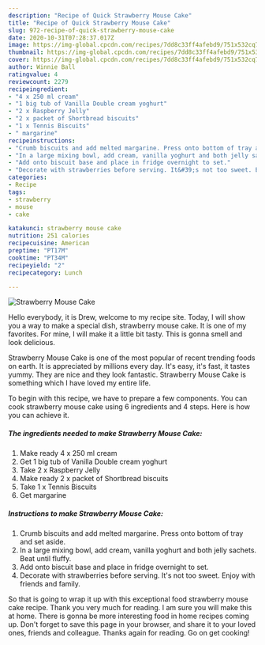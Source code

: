 ```yaml
---
description: "Recipe of Quick Strawberry Mouse Cake"
title: "Recipe of Quick Strawberry Mouse Cake"
slug: 972-recipe-of-quick-strawberry-mouse-cake
date: 2020-10-31T07:28:37.017Z
image: https://img-global.cpcdn.com/recipes/7dd8c33ff4afebd9/751x532cq70/strawberry-mouse-cake-recipe-main-photo.jpg
thumbnail: https://img-global.cpcdn.com/recipes/7dd8c33ff4afebd9/751x532cq70/strawberry-mouse-cake-recipe-main-photo.jpg
cover: https://img-global.cpcdn.com/recipes/7dd8c33ff4afebd9/751x532cq70/strawberry-mouse-cake-recipe-main-photo.jpg
author: Winnie Ball
ratingvalue: 4
reviewcount: 2279
recipeingredient:
- "4 x 250 ml cream"
- "1 big tub of Vanilla Double cream yoghurt"
- "2 x Raspberry Jelly"
- "2 x packet of Shortbread biscuits"
- "1 x Tennis Biscuits"
- " margarine"
recipeinstructions:
- "Crumb biscuits and add melted margarine. Press onto bottom of tray and set aside."
- "In a large mixing bowl, add cream, vanilla yoghurt and both jelly sachets. Beat until fluffy."
- "Add onto biscuit base and place in fridge overnight to set."
- "Decorate with strawberries before serving. It&#39;s not too sweet. Enjoy with friends and family."
categories:
- Recipe
tags:
- strawberry
- mouse
- cake

katakunci: strawberry mouse cake 
nutrition: 251 calories
recipecuisine: American
preptime: "PT17M"
cooktime: "PT34M"
recipeyield: "2"
recipecategory: Lunch

---
```



![Strawberry Mouse Cake](https://img-global.cpcdn.com/recipes/7dd8c33ff4afebd9/751x532cq70/strawberry-mouse-cake-recipe-main-photo.jpg)

Hello everybody, it is Drew, welcome to my recipe site. Today, I will show you a way to make a special dish, strawberry mouse cake. It is one of my favorites. For mine, I will make it a little bit tasty. This is gonna smell and look delicious.

Strawberry Mouse Cake is one of the most popular of recent trending foods on earth. It is appreciated by millions every day. It's easy, it's fast, it tastes yummy. They are nice and they look fantastic. Strawberry Mouse Cake is something which I have loved my entire life.




To begin with this recipe, we have to prepare a few components. You can cook strawberry mouse cake using 6 ingredients and 4 steps. Here is how you can achieve it.

<!--inarticleads1-->

##### The ingredients needed to make Strawberry Mouse Cake:

1. Make ready 4 x 250 ml cream
1. Get 1 big tub of Vanilla Double cream yoghurt
1. Take 2 x Raspberry Jelly
1. Make ready 2 x packet of Shortbread biscuits
1. Take 1 x Tennis Biscuits
1. Get  margarine




<!--inarticleads2-->

##### Instructions to make Strawberry Mouse Cake:

1. Crumb biscuits and add melted margarine. Press onto bottom of tray and set aside.
1. In a large mixing bowl, add cream, vanilla yoghurt and both jelly sachets. Beat until fluffy.
1. Add onto biscuit base and place in fridge overnight to set.
1. Decorate with strawberries before serving. It&#39;s not too sweet. Enjoy with friends and family.




So that is going to wrap it up with this exceptional food strawberry mouse cake recipe. Thank you very much for reading. I am sure you will make this at home. There is gonna be more interesting food in home recipes coming up. Don't forget to save this page in your browser, and share it to your loved ones, friends and colleague. Thanks again for reading. Go on get cooking!
